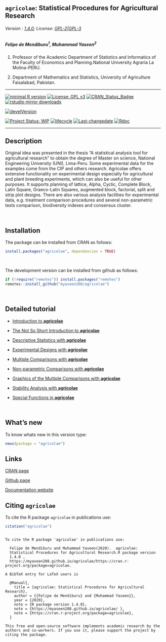 
## `agricolae`: Statistical Procedures for Agricultural Research

###### Version : [1.4.0](https://myaseen208.github.io/agricolae/); License: [GPL-2|GPL-3](https://www.r-project.org/Licenses/)

##### *Felipe de Mendiburu<sup>1</sup>, Muhammad Yaseen<sup>2</sup>*

1.  Professor of the Academic Department of Statistics and Informatics
    of the Faculty of Economics and Planning.National University Agraria
    La Molina-PERU.

2.  Department of Mathematics and Statistics, University of Agriculture
    Faisalabad, Pakistan.

-----

[![minimal R
version](https://img.shields.io/badge/R%3E%3D-2.10.0-6666ff.svg)](https://cran.r-project.org/)
[![License: GPL
v3](https://img.shields.io/badge/License-GPL%20v3-blue.svg)](https://www.gnu.org/licenses/gpl-3.0)
[![CRAN\_Status\_Badge](https://www.r-pkg.org/badges/version-last-release/agricolae)](https://cran.r-project.org/package=agricolae)
[![rstudio mirror
downloads](https://cranlogs.r-pkg.org/badges/grand-total/agricolae?color=green)](https://CRAN.R-project.org/package=agricolae)
<!-- [![packageversion](https://img.shields.io/badge/Package%20version-0.2.3.3-orange.svg)](https://github.com/myaseen208/agricolae) -->

[![develVersion](https://img.shields.io/badge/devel%20version-1.4.0-orange.svg)](https://github.com/myaseen208/agricolae)

<!-- [![GitHub Download Count](https://github-basic-badges.herokuapp.com/downloads/myaseen208/agricolae/total.svg)] -->

[![Project Status:
WIP](http://www.repostatus.org/badges/latest/inactive.svg)](http://www.repostatus.org/#inactive)
[![lifecycle](https://img.shields.io/badge/lifecycle-stable-brightgreen.svg)](https://www.tidyverse.org/lifecycle/#stable)
[![Last-changedate](https://img.shields.io/badge/last%20change-2020--05--02-yellowgreen.svg)](https://github.com/myaseen208/agricolae)
[![Rdoc](http://www.rdocumentation.org/badges/version/agricolae)](http://www.rdocumentation.org/packages/agricolae)

-----

## Description

Original idea was presented in the thesis “A statistical analysis tool
for agricultural research” to obtain the degree of Master on science,
National Engineering University (UNI), Lima-Peru. Some experimental data
for the examples come from the CIP and others research. Agricolae offers
extensive functionality on experimental design especially for
agricultural and plant breeding experiments, which can also be useful
for other purposes. It supports planning of lattice, Alpha, Cyclic,
Complete Block, Latin Square, Graeco-Latin Squares, augmented block,
factorial, split and strip plot designs. There are also various analysis
facilities for experimental data, e.g. treatment comparison procedures
and several non-parametric tests comparison, biodiversity indexes and
consensus cluster.

   

## Installation

The package can be installed from CRAN as follows:

``` r
install.packages("agricolae", dependencies = TRUE)
```

 

The development version can be installed from github as follows:

``` r
if (!require("remotes")) install.packages("remotes")
remotes::install_github("myaseen208/agricolae")
```

   

## Detailed tutorial

  - [Introduction to
    **agricolae**](https://myaseen208.github.io/agricolae/articles/Intro_agricolae.html)

  - [The Not So Short Introduction to
    **agricolae**](https://myaseen208.github.io/agricolae/articles/Introduction.html)

  - [Descriptive Statistics with
    **agricolae**](https://myaseen208.github.io/agricolae/articles/DescriptiveStats.html)

  - [Experimental Designs with
    **agricolae**](https://myaseen208.github.io/agricolae/articles/ExperimentalDesign.html)

  - [Multiple Comparisons with
    **agricolae**](https://myaseen208.github.io/agricolae/articles/MultipleComparisons.html)

  - [Non-parametric Comparisons with
    **agricolae**](https://myaseen208.github.io/agricolae/articles/Non-parametricComparisons.html)

  - [Graphics of the Multiple Comparisons with
    **agricolae**](https://myaseen208.github.io/agricolae/articles/GraphicsMultipleComparisons.html)

  - [Stability Analysis with
    **agricolae**](https://myaseen208.github.io/agricolae/articles/StabilityAnalysis.html)

  - [Special Functions in
    **agricolae**](https://myaseen208.github.io/agricolae/articles/SpecialFunctions.html)

   

## What’s new

To know whats new in this version type:

``` r
news(package = "agricolae")
```

## Links

[CRAN page](https://cran.r-project.org/package=agricolae)

[Github page](https://github.com/myaseen208/agricolae)

[Documentation website](https://myaseen208.github.io/agricolae/)

## Citing `agricolae`

To cite the R package `agricolae` in publications use:

``` r
citation("agricolae")
```

``` 

To cite the R package 'agricolae' in publications use:

  Felipe de Mendiburu and Muhammad Yaseen(2020).  agricolae:
  Statistical Procedures for Agricultural Research.R package version
  1.4.0 ,
  https://myaseen208.github.io/agricolae/https://cran.r-project.org/package=agricolae.

A BibTeX entry for LaTeX users is

  @Manual{,
    title = {agricolae: Statistical Procedures for Agricultural Research},
    author = {{Felipe de Mendiburu} and {Muhammad Yaseen}},
    year = {2020},
    note = {R package version 1.4.0},
    note = {https://myaseen208.github.io/agricolae/ },
    note = {https://cran.r-project.org/package=agricolae},
  }

This free and open-source software implements academic research by the
authors and co-workers. If you use it, please support the project by
citing the package.
```
